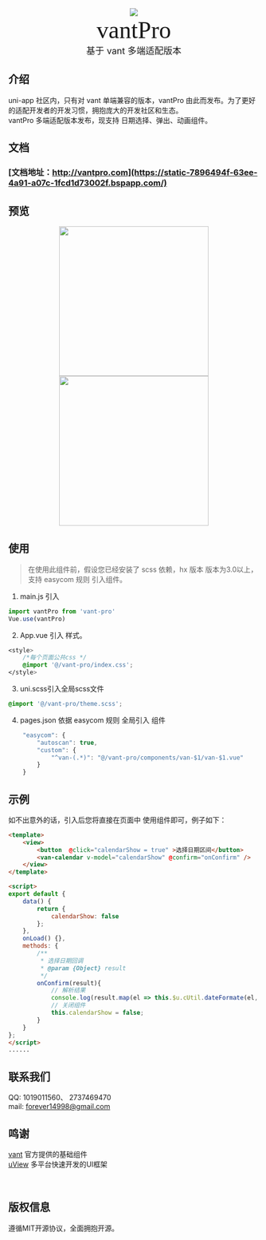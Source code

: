 <center><img src="https://static-7896494f-63ee-4a91-a07c-1fcd1d73002f.bspapp.com/assets/logo.png"></img> </center>
<center><font face="黑体" size=8>vantPro</font></center>
<center><font  size=4>基于 vant 多端适配版本</font></center>

## 介绍 


uni-app 社区内，只有对 vant 单端兼容的版本，vantPro 由此而发布。为了更好的适配开发者的开发习惯，拥抱庞大的开发社区和生态。   
vantPro 多端适配版本发布，现支持 日期选择、弹出、动画组件。
​

##  文档


### [文档地址：http://vantpro.com](https://static-7896494f-63ee-4a91-a07c-1fcd1d73002f.bspapp.com/)


##  预览


<center>
<img src="https://static-7896494f-63ee-4a91-a07c-1fcd1d73002f.bspapp.com/assets/h5logo.png" width="300"></img> 
<span style="display: inline-block; width: 240px"></span>
<img src="https://static-7896494f-63ee-4a91-a07c-1fcd1d73002f.bspapp.com/assets/img/wx-logo.b60e91fb.jpg" width="300"></img> 
</center>


##  使用


> 在使用此组件前，假设您已经安装了 scss 依赖，hx 版本 版本为3.0以上，支持 easycom 规则 引入组件。

1. main.js 引入
```javascript
import vantPro from 'vant-pro' 
Vue.use(vantPro)
```

2. App.vue 引入 样式。
```css
<style>
	/*每个页面公共css */
	@import '@/vant-pro/index.css';
</style>
```

3. uni.scss引入全局scss文件
```css
@import '@/vant-pro/theme.scss';
```

4. pages.json 依据 easycom 规则 全局引入 组件
```javascript
	"easycom": {
		"autoscan": true,
		"custom": {
			"^van-(.*)": "@/vant-pro/components/van-$1/van-$1.vue"
		}
	}
```


##  示例



如不出意外的话，引入后您将直接在页面中 使用组件即可，例子如下：


```html
<template>
	<view>
		<button  @click="calendarShow = true" >选择日期区间</button>
		<van-calendar v-model="calendarShow" @confirm="onConfirm" />
	</view>
</template>

<script>
export default {
	data() {
		return {
			calendarShow: false
		};
	},
	onLoad() {},
	methods: {
		/**
		 * 选择日期回调
		 * @param {Object} result
		 */
		onConfirm(result){
			// 解析结果
			console.log(result.map(el => this.$u.cUtil.dateFormate(el, 'yyyy-MM-dd')));
			// 关闭组件
			this.calendarShow = false;
		}
	}
};
</script>
......
```
##  联系我们
QQ: 1019011560、   2737469470   
mail: forever14998@gmail.com


##  鸣谢

[vant](https://github.com/youzan/vant)    官方提供的基础组件   
[uView](https://www.uviewui.com/) 多平台快速开发的UI框架

​


## 版权信息

遵循MIT开源协议，全面拥抱开源。


















